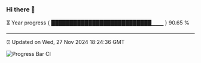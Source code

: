 ### Hi there 👋

⏳ Year progress { ███████████████████████████▁▁▁ } 90.65 %

---

⏰ Updated on Wed, 27 Nov 2024 18:24:36 GMT

![Progress Bar CI](https://github.com/liununu/liununu/workflows/Progress%20Bar%20CI/badge.svg)
